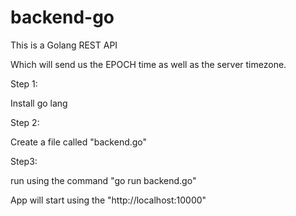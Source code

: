 # backend-go

This is a Golang REST API

Which will send us the EPOCH time as well as the server timezone.

Step 1: 

Install go lang

Step 2:

Create a file called "backend.go"

Step3:

run using the command "go run backend.go"


App will start using the "http://localhost:10000"


